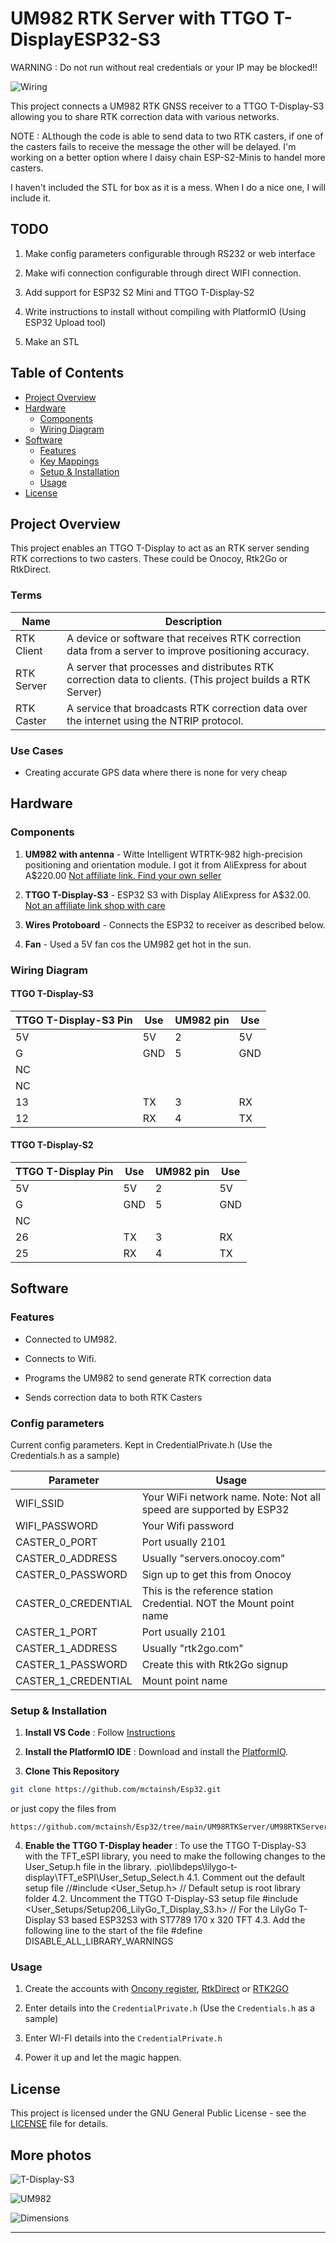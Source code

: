 # UM982 RTK Server with TTGO T-DisplayESP32-S3

WARNING :  Do not run without real credentials or your IP may be blocked!!

![Wiring](https://github.com/mctainsh/Esp32/blob/main/UM98RTKServer/Photos/Wiring.png?raw=true)

This project connects a UM982 RTK GNSS receiver to a TTGO T-Display-S3 allowing you to share RTK correction data with various networks.

NOTE : ALthough the code is able to send data to two RTK casters, if one of the casters fails to receive the message the other will be delayed. I'm working on a better option where I daisy chain ESP-S2-Minis to handel more casters.

I haven't included the STL for box as it is a mess. When I do a nice one, I will include it.

## TODO

1. Make config parameters configurable through RS232 or web interface

2. Make wifi connection configurable through direct WIFI connection.

3. Add support for ESP32 S2 Mini and TTGO T-Display-S2

4. Write instructions to install without compiling with PlatformIO (Using ESP32 Upload tool)

5. Make an STL

## Table of Contents 
 
- [Project Overview](#project-overview)
- [Hardware](#hardware)  
  - [Components](#components)
  - [Wiring Diagram](#wiring-diagram) 
- [Software](#software)  
  - [Features](#features)
  - [Key Mappings](#key-mappings) 
  - [Setup & Installation](#setup--installation)
  - [Usage](#usage)
- [License](#license)

## Project Overview

This project enables an TTGO T-Display to act as an RTK server sending RTK corrections to two casters. These could be Onocoy, Rtk2Go or RtkDirect.

### Terms

| Name | Description |
| --- | --- |
| RTK Client | A device or software that receives RTK correction data from a server to improve positioning accuracy. |
| RTK Server | A server that processes and distributes RTK correction data to clients. (This project builds a RTK Server) |
| RTK Caster | A service that broadcasts RTK correction data over the internet using the NTRIP protocol. |

### Use Cases 

- Creating accurate GPS data where there is none for very cheap

## Hardware 

### Components 
 
1. **UM982 with antenna** - Witte Intelligent WTRTK-982 high-precision positioning and orientation module. I got it from AliExpress for about A$220.00 [Not affiliate link. Find your own seller](https://www.aliexpress.com/item/1005007287184287.html)
 
2. **TTGO T-Display-S3** - ESP32 S3 with Display AliExpress for A$32.00. [Not an affiliate link shop with care](https://www.aliexpress.com/item/1005004496543314.html)
 
3. **Wires Protoboard** - Connects the ESP32 to receiver as described below.

4. **Fan** - Used a 5V fan cos the UM982 get hot in the sun.
 

### Wiring Diagram

#### TTGO T-Display-S3
| TTGO T-Display-S3 Pin | Use | UM982 pin | Use |
| --- | --- | --- | --- |
| 5V | 5V| 2 | 5V |
| G | GND | 5 | GND |
| NC | |  |  |
| NC | |  |  |
| 13 | TX | 3 | RX |
| 12 | RX | 4 | TX |

#### TTGO T-Display-S2
| TTGO T-Display Pin | Use | UM982 pin | Use |
| --- | --- | --- | --- |
| 5V | 5V| 2 | 5V |
| G | GND | 5 | GND |
| NC | |  |  |
| 26 | TX | 3 | RX |
| 25 | RX | 4 | TX |


## Software 

### Features 

- Connected to UM982.
 
- Connects to Wifi.

- Programs the UM982 to send generate RTK correction data

- Sends correction data to both RTK Casters

### Config parameters 

Current config parameters. Kept in  CredentialPrivate.h (Use the Credentials.h as a sample)

| Parameter | Usage | 
| --- | --- | 
| WIFI_SSID | Your WiFi network name. Note: Not all speed are supported by ESP32 |
| WIFI_PASSWORD | Your Wifi password |
| CASTER_0_PORT | Port usually 2101 |
| CASTER_0_ADDRESS | Usually "servers.onocoy.com" |
| CASTER_0_PASSWORD | Sign up to get this from Onocoy |
| CASTER_0_CREDENTIAL | This is the reference station Credential. NOT the Mount point name |
| CASTER_1_PORT | Port usually 2101 |
| CASTER_1_ADDRESS | Usually "rtk2go.com" |
| CASTER_1_PASSWORD | Create this with Rtk2Go signup |
| CASTER_1_CREDENTIAL | Mount point name |


### Setup & Installation 

1. **Install VS Code** : Follow [Instructions](https://code.visualstudio.com/docs/setup/setup-overview)

2. **Install the PlatformIO IDE** : Download and install the [PlatformIO](https://platformio.org/install).
 
3. **Clone This Repository**

```bash
git clone https://github.com/mctainsh/Esp32.git
```

or just copy the files from
```
https://github.com/mctainsh/Esp32/tree/main/UM98RTKServer/UM98RTKServer
```
4. **Enable the TTGO T-Display header** : To use the TTGO T-Display-S3 with the TFT_eSPI library, you need to make the following changes to the User_Setup.h file in the library.
	.pio\libdeps\lilygo-t-display\TFT_eSPI\User_Setup_Select.h
	4.1. Comment out the default setup file
		//#include <User_Setup.h>           // Default setup is root library folder
	4.2. Uncomment the TTGO T-Display-S3 setup file
		#include <User_Setups/Setup206_LilyGo_T_Display_S3.h>     // For the LilyGo T-Display S3 based ESP32S3 with ST7789 170 x 320 TFT
	4.3. Add the following line to the start of the file
		#define DISABLE_ALL_LIBRARY_WARNINGS

### Usage 

1. Create the accounts with [Oncony register](https://console.onocoy.com/auth/register/personal), [RtkDirect](https://cloud.rtkdirect.com/) or [RTK2GO](http://rtk2go.com/sample-page/new-reservation/)

2. Enter details into the `CredentialPrivate.h` (Use the `Credentials.h` as a sample)

3. Enter WI-FI details into the `CredentialPrivate.h`

4. Power it up and let the magic happen.

## License 
This project is licensed under the GNU General Public License - see the [LICENSE](https://github.com/mctainsh/Esp32/blob/main/LICENSE)  file for details.

## More photos
![T-Display-S3](https://github.com/mctainsh/Esp32/blob/main/UM98RTKServer/Photos/T-DISPLAY-S3.jpg?raw=true)

![UM982](https://github.com/mctainsh/Esp32/blob/main/UM98RTKServer/Photos/UM982.png?raw=true)

![Dimensions](https://github.com/mctainsh/Esp32/blob/main/UM98RTKServer/Photos/UM982-PCB.png?raw=true)

---

